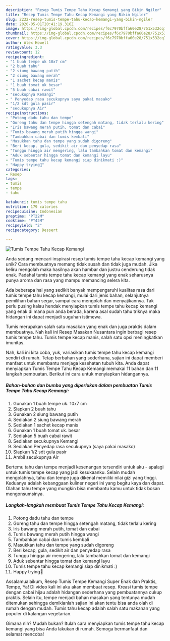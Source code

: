 ```yaml
---
description: "Resep Tumis Tempe Tahu Kecap Kemangi yang Bikin Ngiler"
title: "Resep Tumis Tempe Tahu Kecap Kemangi yang Bikin Ngiler"
slug: 2232-resep-tumis-tempe-tahu-kecap-kemangi-yang-bikin-ngiler
date: 2020-05-01T20:41:19.316Z
image: https://img-global.cpcdn.com/recipes/f6c7970bffa60e28/751x532cq70/tumis-tempe-tahu-kecap-kemangi-foto-resep-utama.jpg
thumbnail: https://img-global.cpcdn.com/recipes/f6c7970bffa60e28/751x532cq70/tumis-tempe-tahu-kecap-kemangi-foto-resep-utama.jpg
cover: https://img-global.cpcdn.com/recipes/f6c7970bffa60e28/751x532cq70/tumis-tempe-tahu-kecap-kemangi-foto-resep-utama.jpg
author: Alex Howell
ratingvalue: 3.3
reviewcount: 12
recipeingredient:
- "1 buah tempe uk 10x7 cm"
- "2 buah tahu"
- "2 siung bawang putih"
- "2 siung bawang merah"
- "1 sachet kecap manis"
- "1 buah tomat uk besar"
- "5 buah cabai rawit"
- "secukupnya Kemangi"
- " Penyedap rasa secukupnya saya pakai masako"
- "1/2 sdt gula pasir"
- "secukupnya Air"
recipeinstructions:
- "Potong dadu tahu dan tempe"
- "Goreng tahu dan tempe hingga setengah matang, tidak terlalu kering"
- "Iris bawang merah putih, tomat dan cabai"
- "Tumis bawang merah putih hingga wangi"
- "Tambahkan cabai dan tumis kembali"
- "Masukkan tahu dan tempe yang sudah digoreng"
- "Beri kecap, gula, sedikit air dan penyedap rasa"
- "Tunggu hingga air mengering, lalu tambahkan tomat dan kemangi"
- "Aduk sebentar hingga tomat dan kemangi layu"
- "Tumis tempe tahu kecap kemangi siap dinikmati :)"
- "Happy trying🖤"
categories:
- Resep
tags:
- tumis
- tempe
- tahu

katakunci: tumis tempe tahu 
nutrition: 179 calories
recipecuisine: Indonesian
preptime: "PT22M"
cooktime: "PT42M"
recipeyield: "2"
recipecategory: Dessert

---
```



![Tumis Tempe Tahu Kecap Kemangi](https://img-global.cpcdn.com/recipes/f6c7970bffa60e28/751x532cq70/tumis-tempe-tahu-kecap-kemangi-foto-resep-utama.jpg)

Anda sedang mencari inspirasi resep tumis tempe tahu kecap kemangi yang unik? Cara membuatnya memang tidak susah dan tidak juga mudah. Jika keliru mengolah maka hasilnya akan hambar dan justru cenderung tidak enak. Padahal tumis tempe tahu kecap kemangi yang enak seharusnya punya aroma dan rasa yang mampu memancing selera kita.

Ada beberapa hal yang sedikit banyak mempengaruhi kualitas rasa dari tumis tempe tahu kecap kemangi, mulai dari jenis bahan, selanjutnya pemilihan bahan segar, sampai cara mengolah dan menyajikannya. Tak perlu pusing kalau hendak menyiapkan tumis tempe tahu kecap kemangi yang enak di mana pun anda berada, karena asal sudah tahu triknya maka hidangan ini dapat menjadi suguhan istimewa.

Tumis merupakan salah satu masakan yang enak dan juga praktis dalam membuatnya. Nah kali ini Resep Masakan Nusantara ingin berbagi resep tumis tempe tahu. Tumis tempe kecap manis, salah satu opsi meningkatkan imunitas.


Nah, kali ini kita coba, yuk, variasikan tumis tempe tahu kecap kemangi sendiri di rumah. Tetap berbahan yang sederhana, sajian ini dapat memberi manfaat untuk membantu menjaga kesehatan tubuh kita. Anda dapat menyiapkan Tumis Tempe Tahu Kecap Kemangi memakai 11 bahan dan 11 langkah pembuatan. Berikut ini cara untuk menyiapkan hidangannya.

<!--inarticleads1-->

##### Bahan-bahan dan bumbu yang diperlukan dalam pembuatan Tumis Tempe Tahu Kecap Kemangi:

1. Gunakan 1 buah tempe uk. 10x7 cm
1. Siapkan 2 buah tahu
1. Gunakan 2 siung bawang putih
1. Sediakan 2 siung bawang merah
1. Sediakan 1 sachet kecap manis
1. Gunakan 1 buah tomat uk. besar
1. Sediakan 5 buah cabai rawit
1. Sediakan secukupnya Kemangi
1. Sediakan  Penyedap rasa secukupnya (saya pakai masako)
1. Siapkan 1/2 sdt gula pasir
1. Ambil secukupnya Air


Bertemu tahu dan tempe menjadi kesenangan tersendiri untuk aku - apalagi untuk tumis tempe kecap yang jadi kesukaanku. Selain mudah mengolahnya, tahu dan tempe juga dikenal memiliki nilai gizi yang tinggi. Keduanya adalah kebanggaan kuliner negeri ini yang begitu kaya dan dapat. Olahan tahu tempe yang mungkin bisa membantu kamu untuk tidak bosan mengonsumsinya. 

<!--inarticleads2-->

##### Langkah-langkah membuat Tumis Tempe Tahu Kecap Kemangi:

1. Potong dadu tahu dan tempe
1. Goreng tahu dan tempe hingga setengah matang, tidak terlalu kering
1. Iris bawang merah putih, tomat dan cabai
1. Tumis bawang merah putih hingga wangi
1. Tambahkan cabai dan tumis kembali
1. Masukkan tahu dan tempe yang sudah digoreng
1. Beri kecap, gula, sedikit air dan penyedap rasa
1. Tunggu hingga air mengering, lalu tambahkan tomat dan kemangi
1. Aduk sebentar hingga tomat dan kemangi layu
1. Tumis tempe tahu kecap kemangi siap dinikmati :)
1. Happy trying🖤


Assalamualaikum, Resep Tumis Tempe Kemangi Super Enak dan Praktis, Tempe, Ya! Di video kali ini aku akan membuat resep. Kreasi tumis tempe dengan cabai hijau adalah hidangan sederhana yang pembuatannya cukup praktis. Selain itu, tempe menjadi bahan masakan yang tentunya mudah ditemukan sehingga demikianlah sajian ini akan tentu bisa anda olah di rumah dengan mudah. Tumis tahu kecap adalah salah satu makanan yang populer di kalangan vegetarian. 

Gimana nih? Mudah bukan? Itulah cara menyiapkan tumis tempe tahu kecap kemangi yang bisa Anda lakukan di rumah. Semoga bermanfaat dan selamat mencoba!
